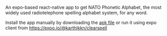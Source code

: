 
An expo-based react-native app to get NATO Phonetic Alphabet, the most widely used radiotelephone spelling alphabet system, for any word.

  

Install the app manually by downloading the [apk file](https://exp-shell-app-assets.s3.us-west-1.amazonaws.com/android/@karthikkn/clearspell-88bcf212dc604a0d8e4099d1632647c0-signed.apk) or run it using expo client from https://expo.io/@karthikkn/clearspell